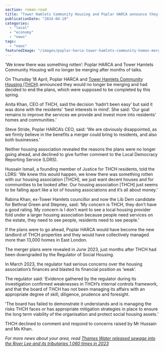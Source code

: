 ```yaml
---
section: roman-road
title: "Tower Hamlets Community Housing and Poplar HARCA announce they will no longer be merging"
publicationDate: "2024-04-19"
categories: 
  - "local"
  - "economy"
  - "news"
tags: 
  - "news"
featuredImage: "/images/poplar-harca-tower-hamlets-community-homes-merger-cancelled.jpg"
---
```


‘We knew there was something rotten’: Poplar HARCA and Tower Hamlets Community Housing will no longer be merging after months of talks.

On Thursday 18 April, Poplar HARCA and [Tower Hamlets Community Housing (THCH)](https://romanroadlondon.com/possible-thch-poplar-harca-merger-social-housing/) announced they would no longer be merging and had decided to end the plans, which were supposed to be completed by this spring.

Anita Khan, CEO of THCH, said the decision ‘hadn’t been easy’ but said it was done with the residents’ ‘best interests in mind’. She said: ‘Our goal remains to improve the services we provide and invest more into residents’ homes and communities.’

Steve Stride, Poplar HARCA’s CEO, said: ‘We are obviously disappointed, as we firmly believe in the benefits a merger could bring to residents, and also both businesses.’

Neither housing association revealed the reasons the plans were no longer going ahead, and declined to give further comment to the Local Democracy Reporting Service (LDRS).

Hussain Ismail, a founding member of Justice for THCH residents, told the LDRS: ‘We knew this would happen, we knew there was something rotten with our housing association \[THCH\], we just want decent houses and for communities to be looked after. Our housing association \[THCH\] just seems to be falling apart like a lot of housing associations and it’s all about money.’

Rabina Khan, ex-Tower Hamlets councillor and now the Lib Dem candidate for Bethnal Green and Stepney, said: ‘My concern is THCH, they don’t have a good rating. My concern is I don’t want to see a local housing provider fold under a larger housing association because people need services on the estate, they need to see people, residents need to see people.’

If the plans were to go ahead, Poplar HARCA would have become the new landlord of THCH properties and they would have collectively managed more than 13,000 homes in East London. 

The merger plans were revealed in June 2023, just months after THCH had been downgraded by the Regulator of Social Housing.

In March 2023, the regulator had serious concerns over the housing association’s finances and blasted its financial position as ‘weak’. 

The regulator said: ‘Evidence gathered by the regulator during its investigation confirmed weaknesses in THCH’s internal controls framework, and that the board of THCH has not been managing its affairs with an appropriate degree of skill, diligence, prudence and foresight.

‘The board has failed to demonstrate it understands and is managing the risks THCH faces or has appropriate mitigation strategies in place to ensure the long term viability of the organisation and protect social housing assets.’

THCH declined to comment and respond to concerns raised by Mr Hussain and Ms Khan.

_For more news about your area, read [Thames Water released sewage into the River Lee and its tributaries 1,060 times in 2023](https://romanroadlondon.com/thames-water-sewage-release-river-lee-2023/)_


[](https://romanroadlondon.com/thames-water-sewage-release-river-lee-2023/)
